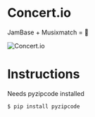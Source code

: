 # Concert.io
JamBase + Musixmatch = 🎵

<img src="https://s29.postimg.org/y1kzgb9tz/Screenshot_2016_12_13_at_8_34_58_PM.png" alt="Concert.io" />

# Instructions
Needs pyzipcode installed
```
$ pip install pyzipcode
```

